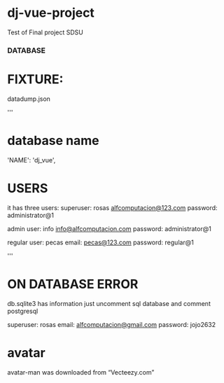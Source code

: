 # dj-vue-project

Test of Final project SDSU

### DATABASE

# FIXTURE:

datadump.json

'''

# database name

'NAME': 'dj_vue',

# USERS

it has three users:
superuser: rosas
alfcomputacion@123.com
password: administrator@1

admin user: info
info@alfcomputacion.com
password: administrator@1

regular user: pecas
email: pecas@123.com
password: regular@1

'''

# ON DATABASE ERROR

db.sqlite3 has information
just uncomment sql database and comment postgresql

superuser: rosas
email: alfcomputacion@gmail.com
password: jojo2632

# avatar

avatar-man was downloaded from “Vecteezy.com”
